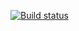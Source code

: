 [![Build status](https://ci.appveyor.com/api/projects/status/5dgtajcxt62rfqxg?svg=true)](https://ci.appveyor.com/project/Erika-Michel/hw5-2-3)
